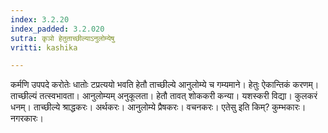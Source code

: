 ```yaml
---
index: 3.2.20
index_padded: 3.2.020
sutra: कृञो हेतुताच्छील्याऽनुलोम्येषु
vritti: kashika

---
```

कर्मणि उपपदे करोतेः धातोः टप्रत्ययो भवति हेतौ ताच्छील्ये आनुलोम्ये च गम्यमाने। हेतुः ऐकान्तिकं करणम्। ताच्छील्यं तत्स्वभावता। आनुलोम्यम् अनुकूलता। हेतौ तावत् शोककरी कन्या। यशस्करी विद्या। कुलकरं धनम्। ताच्छील्ये श्राद्धकरः। अर्थकरः। आनुलोम्ये प्रैषकरः। वचनकरः। एतेसु इति किम्? कुम्भकारः। नगरकारः।